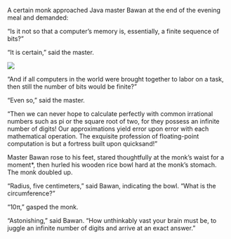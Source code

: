 A certain monk approached Java master Bawan at the end of the evening meal and demanded:

“Is it not so that a computer’s memory is, essentially, a finite sequence of bits?”

“It is certain,” said the master.

![](/pages/case-57/brain.jpg)

“And if all computers in the world were brought together to labor on a task, then still the number of bits would be finite?”

“Even so,” said the master.

“Then we can never hope to calculate perfectly with common irrational numbers such as pi or the square root of two, for they possess an infinite number of digits!  Our approximations yield error upon error with each mathematical operation.  The exquisite profession of floating-point computation is but a fortress built upon quicksand!”

Master Bawan rose to his feet, stared thoughtfully at the monk’s waist for a moment*, then hurled his wooden rice bowl hard at the monk’s stomach.  The monk doubled up.

“Radius, five centimeters,” said Bawan, indicating the bowl. “What is the circumference?”

“10π,” gasped the monk.

“Astonishing,” said Bawan.  “How unthinkably vast your brain must be, to juggle an infinite number of digits and arrive at an exact answer.”
